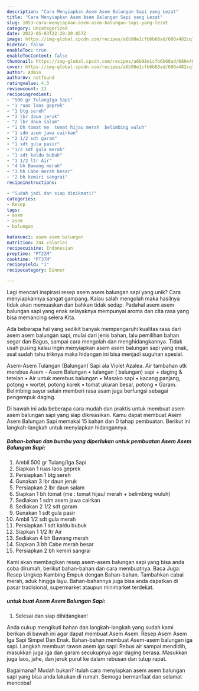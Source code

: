 ```yaml
---
description: "Cara Menyiapkan Asem Asem Balungan Sapi yang Lezat"
title: "Cara Menyiapkan Asem Asem Balungan Sapi yang Lezat"
slug: 1053-cara-menyiapkan-asem-asem-balungan-sapi-yang-lezat
category: Uncategorized
date: 2022-05-03T22:29:20.057Z
image: https://img-global.cpcdn.com/recipes/a6b98e1cfb6b68ad/680x482cq70/asem-asem-balungan-sapi-foto-resep-utama.jpg
hideToc: false
enableToc: true
enableTocContent: false
thumbnail: https://img-global.cpcdn.com/recipes/a6b98e1cfb6b68ad/680x482cq70/asem-asem-balungan-sapi-foto-resep-utama.jpg
cover: https://img-global.cpcdn.com/recipes/a6b98e1cfb6b68ad/680x482cq70/asem-asem-balungan-sapi-foto-resep-utama.jpg
author: Admin
authorAv: notfound
ratingvalue: 4.3
reviewcount: 13
recipeingredient:
- "500 gr TulangIga Sapi"
- "1 ruas laos geprek"
- "1 btg sereh"
- "3 lbr daun jeruk"
- "2 lbr daun salam"
- "1 bh tomat me  tomat hijau merah  belimbing wuluh"
- "1 sdm asem jawa cairkan"
- "2 1/2 sdt garam"
- "1 sdt gula pasir"
- "1/2 sdt gula merah"
- "1 sdt kaldu bubuk"
- "1 1/2 ltr Air"
- "4 bh Bawang merah"
- "3 bh Cabe merah besar"
- "2 bh kemiri sangrai"
recipeinstructions:

- "Sudah jadi dan siap dinikmati!"
categories:
- Resep
tags:
- asem
- asem
- balungan

katakunci: asem asem balungan 
nutrition: 244 calories
recipecuisine: Indonesian
preptime: "PT22M"
cooktime: "PT37M"
recipeyield: "1"
recipecategory: Dinner

---
```





Lagi mencari inspirasi resep asem asem balungan sapi yang unik? Cara menyiapkannya sangat gampang. Kalau salah mengolah maka hasilnya tidak akan memuaskan dan bahkan tidak sedap. Padahal asem asem balungan sapi yang enak selayaknya mempunyai aroma dan cita rasa yang bisa memancing selera Kita.





Ada beberapa hal yang sedikit banyak mempengaruhi kualitas rasa dari asem asem balungan sapi, mulai dari jenis bahan, lalu pemilihan bahan segar dan Bagus, sampai cara mengolah dan menghidangkannya. Tidak usah pusing kalau ingin menyiapkan asem asem balungan sapi yang enak,      asal sudah tahu triknya maka hidangan ini bisa menjadi suguhan spesial.














Asem-Asem Tulangan (Balungan) Sapi ala Violet Azalea. Air tambahan utk merebus Asem - Asem Balungan • tulangan ( balungan) sapi + daging &amp; tetelan • Air untuk merebus balungan • Masako sapi • kacang panjang, potong • wortel, potong korek • tomat ukuran besar, potong • Garam. Belimbing sayur selain memberi rasa asam juga berfungsi sebagai pengempuk daging.






Di bawah ini ada beberapa cara mudah dan praktis untuk membuat asem asem balungan sapi yang siap dikreasikan. Kamu dapat membuat Asem Asem Balungan Sapi memakai 15 bahan dan 0 tahap pembuatan. Berikut ini langkah-langkah untuk menyiapkan hidangannya.

<!--inarticleads1-->

##### Bahan-bahan dan bumbu yang diperlukan untuk pembuatan Asem Asem Balungan Sapi:

1. Ambil 500 gr Tulang/Iga Sapi
1. Siapkan 1 ruas laos geprek
1. Persiapkan 1 btg sereh
1. Gunakan 3 lbr daun jeruk
1. Persiapkan 2 lbr daun salam
1. Siapkan 1 bh tomat (me : tomat hijau/ merah + belimbing wuluh)
1. Sediakan 1 sdm asem jawa cairkan
1. Sediakan 2 1/2 sdt garam
1. Gunakan 1 sdt gula pasir
1. Ambil 1/2 sdt gula merah
1. Persiapkan 1 sdt kaldu bubuk
1. Siapkan 1 1/2 ltr Air
1. Sediakan 4 bh Bawang merah
1. Siapkan 3 bh Cabe merah besar
1. Persiapkan 2 bh kemiri sangrai


Kami akan membagikan resep asem-asem balungan sapi yang bisa anda coba dirumah, berikut bahan-bahan dan cara membuatnya. Baca Juga: Resep Ungkep Kambing Empuk dengan Bahan-bahan. Tambahkan cabai merah, aduk hingga layu. Bahan-bahannya juga bisa anda dapatkan di pasar tradisional, supermarket ataupun minimarket terdekat. 

<!--inarticleads2-->

#####  untuk buat Asem Asem Balungan Sapi:


1. Selesai dan siap dihidangkan!

Anda cukup mengikuti bahan dan langkah-langkah yang sudah kami berikan di bawah ini agar dapat membuat Asem Asem. Resep Asem Asem Iga Sapi Simpel Dan Enak. Bahan-bahan membuat Asem-asem balungan iga sapi. Langkah membuat rawon asem iga sapi: Rebus air sampai mendidih, masukkan juga iga dan garam secukupnya agar daging berasa. Masukkan juga laos, jahe, dan jeruk purut ke dalam rebusan dan tutup rapat. 

Bagaimana? Mudah bukan? Itulah cara menyiapkan asem asem balungan sapi yang bisa anda lakukan di rumah. Semoga bermanfaat dan selamat mencoba!
